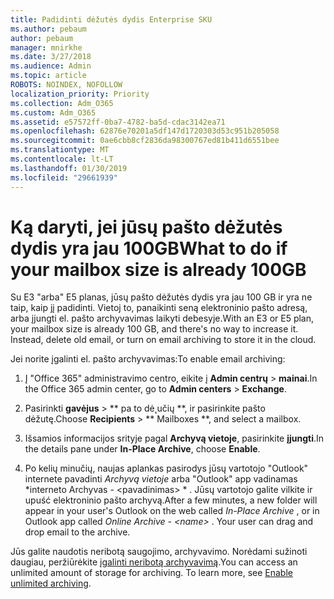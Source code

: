 ```yaml
---
title: Padidinti dėžutės dydis Enterprise SKU
ms.author: pebaum
author: pebaum
manager: mnirkhe
ms.date: 3/27/2018
ms.audience: Admin
ms.topic: article
ROBOTS: NOINDEX, NOFOLLOW
localization_priority: Priority
ms.collection: Adm_O365
ms.custom: Adm_O365
ms.assetid: e57572ff-0ba7-4782-ba5d-cdac3142ea71
ms.openlocfilehash: 62876e70201a5df147d1720303d53c951b205058
ms.sourcegitcommit: 0ae6cbb8cf2836da98300767ed81b411d6551bee
ms.translationtype: MT
ms.contentlocale: lt-LT
ms.lasthandoff: 01/30/2019
ms.locfileid: "29661939"
---
```

# <a name="what-to-do-if-your-mailbox-size-is-already-100gb"></a><span data-ttu-id="cfe0a-102">Ką daryti, jei jūsų pašto dėžutės dydis yra jau 100GB</span><span class="sxs-lookup"><span data-stu-id="cfe0a-102">What to do if your mailbox size is already 100GB</span></span>

<span data-ttu-id="cfe0a-p101">Su E3 "arba" E5 planas, jūsų pašto dėžutės dydis yra jau 100 GB ir yra ne taip, kaip jį padidinti. Vietoj to, panaikinti seną elektroninio pašto adresą, arba įjungti el. pašto archyvavimas laikyti debesyje.</span><span class="sxs-lookup"><span data-stu-id="cfe0a-p101">With an E3 or E5 plan, your mailbox size is already 100 GB, and there's no way to increase it. Instead, delete old email, or turn on email archiving to store it in the cloud.</span></span> 
  
<span data-ttu-id="cfe0a-105">Jei norite įgalinti el. pašto archyvavimas:</span><span class="sxs-lookup"><span data-stu-id="cfe0a-105">To enable email archiving:</span></span>
  
1. <span data-ttu-id="cfe0a-106">Į "Office 365" administravimo centro, eikite į **Admin centrų** \> **mainai**.</span><span class="sxs-lookup"><span data-stu-id="cfe0a-106">In the Office 365 admin center, go to **Admin centers** \> **Exchange**.</span></span> 
    
2. <span data-ttu-id="cfe0a-107">Pasirinkti **gavėjus** \> \*\* pa to dė˛učių \*\*, ir pasirinkite pašto dėžutę.</span><span class="sxs-lookup"><span data-stu-id="cfe0a-107">Choose **Recipients** \> \*\* Mailboxes \*\*, and select a mailbox.</span></span> 
    
3. <span data-ttu-id="cfe0a-108">Išsamios informacijos srityje pagal **Archyvą vietoje**, pasirinkite **įjungti**.</span><span class="sxs-lookup"><span data-stu-id="cfe0a-108">In the details pane under **In-Place Archive**, choose **Enable**.</span></span> 
    
4. <span data-ttu-id="cfe0a-p102">Po kelių minučių, naujas aplankas pasirodys jūsų vartotojo "Outlook" internete pavadinti *Archyvą vietoje* arba "Outlook" app vadinamas \*interneto Archyvas - \<pavadinimas\> \* . Jūsų vartotojo galite vilkite ir upuść elektroninio pašto archyvą.</span><span class="sxs-lookup"><span data-stu-id="cfe0a-p102">After a few minutes, a new folder will appear in your user's Outlook on the web called  *In-Place Archive*  , or in Outlook app called  *Online Archive - \<name\>*  . Your user can drag and drop email to the archive.</span></span> 
    
<span data-ttu-id="cfe0a-p103">Jūs galite naudotis neribotą saugojimo, archyvavimo. Norėdami sužinoti daugiau, peržiūrėkite [įgalinti neribotą archyvavimą](https://support.office.com/article/enable-unlimited-archiving-in-office-365-admin-help-e2a789f2-9962-4960-9fd4-a00aa063559e).</span><span class="sxs-lookup"><span data-stu-id="cfe0a-p103">You can access an unlimited amount of storage for archiving. To learn more, see [Enable unlimited archiving](https://support.office.com/article/enable-unlimited-archiving-in-office-365-admin-help-e2a789f2-9962-4960-9fd4-a00aa063559e).</span></span>
  

